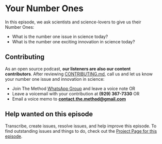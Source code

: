 # Your Number Ones

In this episode, we ask scientists and science-lovers to give us their Number Ones:
* What is the number one issue in science today?
* What is the number one exciting innovation in science today?

## Contributing

As an open source podcast, **our listeners are also our content contributors**. After reviewing [CONTRIBUTING.md](CONTRIBUTING.md), call us and let us know your number one issue and innovation in science: 

* Join The Method [WhatsApp Group](https://chat.whatsapp.com/KyvDv4sqc3cHP4enDydZI1) and leave a voice note OR
* Leave a voicemail with your contribution at **(929) 367-7330** OR
* Email a voice memo to **contact.the.method@gmail.com**

## Help wanted on this episode

Transcribe, create issues, resolve issues, and help improve this episode. To find outstanding issues and things to do, check out the [Project Page for this episode](https://github.com/the-method/podcast/projects/1).

